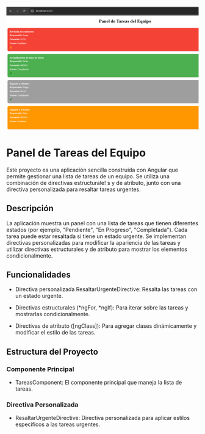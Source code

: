 ![Pantalla de Tareas.](/pantalla.png "image.")
# Panel de Tareas del Equipo

Este proyecto es una aplicación sencilla construida con Angular que permite gestionar una lista de tareas de un equipo. Se utiliza una combinación de directivas estructurale!
s y de atributo, junto con una directiva personalizada para resaltar tareas urgentes.

## Descripción

La aplicación muestra un panel con una lista de tareas que tienen diferentes estados (por ejemplo, "Pendiente", "En Progreso", "Completada"). Cada tarea puede estar resaltada si tiene un estado urgente. Se implementan directivas personalizadas para modificar la apariencia de las tareas y utilizar directivas estructurales y de atributo para mostrar los elementos condicionalmente.

## Funcionalidades

* Directiva personalizada ResaltarUrgenteDirective: Resalta las tareas con un estado urgente.

* Directivas estructurales (*ngFor, *ngIf): Para iterar sobre las tareas y mostrarlas condicionalmente.

* Directivas de atributo ([ngClass]): Para agregar clases dinámicamente y modificar el estilo de las tareas.

## Estructura del Proyecto
### Componente Principal

* TareasComponent: El componente principal que maneja la lista de tareas.

### Directiva Personalizada
* ResaltarUrgenteDirective: Directiva personalizada para aplicar estilos específicos a las tareas urgentes.
